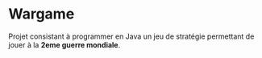# Wargame

Projet consistant à programmer en Java un jeu de stratégie permettant de jouer à la **2eme guerre mondiale**.
